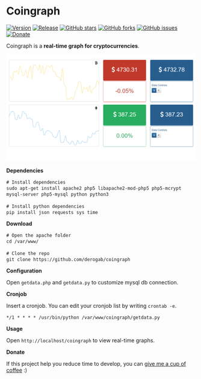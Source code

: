# Coingraph

[![Version](https://img.shields.io/badge/version-0.1.0-brightgreen.svg)](https://github.com/derogab/coingraph)
[![Release](https://img.shields.io/badge/release-beta-lightgrey.svg)](https://github.com/derogab/coingraph)
[![GitHub stars](https://img.shields.io/github/stars/derogab/coingraph.svg)](https://github.com/derogab/coingraph/stargazers)
[![GitHub forks](https://img.shields.io/github/forks/derogab/coingraph.svg)](https://github.com/derogab/coingraph/network)
[![GitHub issues](https://img.shields.io/github/issues/derogab/coingraph.svg)](https://github.com/derogab/coingraph/issues)
[![Donate](https://img.shields.io/badge/donate-paypal-blue.svg)](https://paypal.me/derogab)

Coingraph is a **real-time graph for cryptocurrencies**.

![Coingraph Screenshot](screenshot.png)

**Dependencies**
```shell
# Install dependencies
sudo apt-get install apache2 php5 libapache2-mod-php5 php5-mcrypt mysql-server php5-mysql python python3

# Install python dependencies
pip install json requests sys time
```

**Download**

```shell
# Open the apache folder
cd /var/www/

# Clone the repo
git clone https://github.com/derogab/coingraph
```

**Configuration**

Open `getdata.php` and `getdata.py` to customize mysql db connection.

**Cronjob**

Insert a cronjob. You can edit your cronjob list by writing `crontab -e`. 
```
*/1 * * * * /usr/bin/python /var/www/coingraph/getdata.py
```

**Usage**

Open `http://localhost/coingraph` to view real-time graphs.

**Donate**

If this project help you reduce time to develop, you can [give me a cup of coffee](https://www.paypal.me/derogab) :) 
